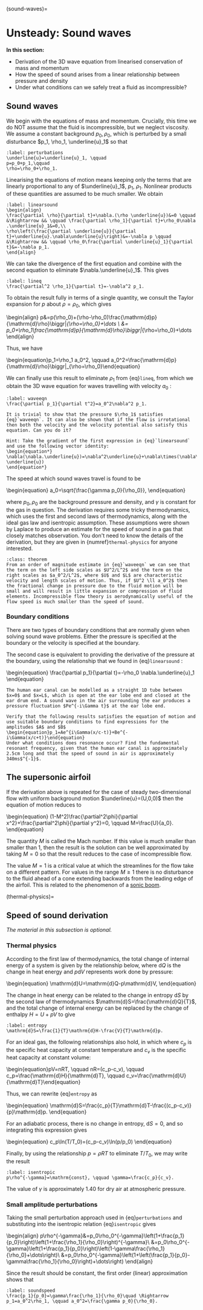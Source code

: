 (sound-waves)=
# Unsteady: Sound waves

**In this section:**

* Derivation of the 3D wave equation from linearised conservation of mass and momentum
* How the speed of sound arises from a linear relationship between pressure and density
* Under what conditions can we safely treat a fluid as incompressible?


## Sound waves

We begin with the equations of mass and momentum. Crucially, this time we do NOT assume that the fluid is incompressible, but we neglect viscosity. We assume a constant background $p_0, \rho_0$, which is perturbed by a small disturbance $p_1, \rho_1, \underline{u}_1$ so that

```{math}
:label: perturbations
\underline{u}=\underline{u}_1, \qquad
p=p_0+p_1,\qquad
\rho=\rho_0+\rho_1.
```

Linearising the equations of motion means keeping only the terms that are linearly proportional to any of $\underline{u}_1$, $p_1$, $\rho_1$. Nonlinear products of these quantities are assumed to be much smaller. We obtain

```{math}
:label: linearsound
\begin{align}
\frac{\partial \rho}{\partial t}+\nabla.(\rho \underline{u})&=0 \qquad &\Rightarrow && \qquad \frac{\partial \rho_1}{\partial t}+\rho_0\nabla .\underline{u}_1&=0,\\
\rho\left(\frac{\partial \underline{u}}{\partial t}+\underline{u}.\nabla\underline{u}\right)&=-\nabla p \qquad &\Rightarrow && \qquad \rho_0\frac{\partial \underline{u}_1}{\partial t}&=-\nabla p_1.
\end{align}
```

We can take the divergence of the first equation and combine with the second equation to eliminate $\nabla.\underline{u}_1$. This gives

```{math}
:label: lineq
\frac{\partial^2 \rho_1}{\partial t}=-\nabla^2 p_1.
```

To obtain the result fully in terms of a single quantity, we consult the Taylor expansion for $p$ about $\rho=\rho_0$, which gives

\begin{align}
p&=p(\rho_0)+(\rho-\rho_0)\frac{\mathrm{d}p}{\mathrm{d}\rho}\biggr|_{\rho=\rho_0}+\dots \\
&= p_0+\rho_1\frac{\mathrm{d}p}{\mathrm{d}\rho}\biggr|_{\rho=\rho_0}+\dots
\end{align}

Thus, we have

\begin{equation}p_1=\rho_1 a_0^2, \qquad a_0^2=\frac{\mathrm{d}p}{\mathrm{d}\rho}\biggr|_{\rho=\rho_0}\end{equation}

We can finally use this result to eliminate $\rho_1$ from {eq}`lineq`, from which we obtain the 3D wave equation for waves travelling with velocity $a_0$ :

```{math}
:label: waveeqn
\frac{\partial p_1}{\partial t^2}=a_0^2\nabla^2 p_1.
```

```{exercise}
It is trivial to show that the pressure $\rho_1$ satisfies {eq}`waveeqn`. It can also be shown that if the flow is irrotational then both the velocity and the velocity potential also satisfy this equation. Can you do it?

Hint: Take the gradient of the first expression in {eq}`linearsound` and use the following vector identity:
\begin{equation*}
\nabla(\nabla.\underline{u})=\nabla^2\underline{u}+\nabla\times(\nabla\times \underline{u})
\end{equation*}
```

The speed at which sound waves travel is found to be

\begin{equation}
a_0=\sqrt{\frac{\gamma p_0}{\rho_0}},
\end{equation}

where $p_0, \rho_0$ are the background pressure and density, and $\gamma$ is constant for the gas in question. The derivation requires some tricky thermodynamics, which uses the first and second laws of thermodynamics, along with the ideal gas law and isentropic assumption. These assumptions were shown by Laplace to produce an estimate for the speed of sound in a gas that closely matches observation. You don't need to know the details of the derivation, but they are given in {numref}`thermal-physics` for anyone interested.


```{admonition} Incompressibility assumption
:class: theorem
From an order of magnitude estimate in {eq}`waveeqn` we can see that the term on the left side scales as $U^2/L^2$ and the term on the right scales as $a_0^2/L^2$, where $U$ and $L$ are characteristic velocity and length scales of motion. Thus, if $U^2 \ll a_0^2$ then the fractional change in pressure due to the fluid motion will be small and will result in little expansion or compression of fluid elements. Incompressible flow theory is aerodynamically useful of the flow speed is much smaller than the speed of sound.
```

### Boundary conditions

There are two types of boundary conditions that are normally given when solving sound wave problems. Either the pressure is specified at the boundary or the velocity is specified at the boundary.

The second case is equivalent to providing the derivative of the pressure at the boundary, using the relationship that we found in {eq}`linearsound` :

\begin{equation}
\frac{\partial p_1}{\partial t}=-\rho_0 \nabla.\underline{u}_1
\end{equation}

```{exercise}
The human ear canal can be modelled as a straight 1D tube between $x=0$ and $x=L$, which is open at the ear lobe end and closed at the ear drum end. A sound wave in the air surrounding the ear produces a pressure fluctuation $Pe^{-i\Gamma t}$ at the ear lobe end.

Verify that the following results satisfies the equation of motion and use suitable boundary conditions to find expressions for the amplitudes $A$ and $B$
\begin{equation}p_1=Ae^{i\Gamma(x/c-t)}+Be^{-i\Gamma(x/c+t)}\end{equation}
Under what conditions does resonance occur? Find the fundamental resonant frequency, given that the human ear canal is approximately 2.5cm long and that the speed of sound in air is approximately 340ms$^{-1}$.

```

## The supersonic airfoil

If the derivation above is repeated for the case of steady two-dimensional flow with uniform background motion $\underline{u}=(U,0,0)$ then the equation of motion reduces to

\begin{equation}
(1-M^2)\frac{\partial^2\phi}{\partial x^2}+\frac{\partial^2\phi}{\partial y^2}=0, \qquad M=\frac{U}{a_0}.
\end{equation}

The quantity $M$ is called the Mach number. If this value is much smaller than smaller than 1, then the result is the solution can be well approximated by taking $M=0$ so that the result reduces to the case of incompressible flow.

The value $M=1$ is a critical value at which the streamlines for the flow take on a different pattern. For values in the range $M\geq 1$ there is no disturbance to the fluid ahead of a cone extending backwards from the leading edge of the airfoil. This is related to the phenomenon of a [sonic boom](https://www.youtube.com/watch?v=JO4_VHM69oI).


(thermal-physics)=
## Speed of sound derivation

*The material in this subsection is optional.*

### Thermal physics

According to the first law of thermodynamics, the total change of internal energy of a system is given by the relationship below, where $\mathrm{d}Q$ is the change in heat energy and $p\mathrm{d}V$ represents work done by pressure:

\begin{equation}
\mathrm{d}U=\mathrm{d}Q-p\mathrm{d}V,
\end{equation}

 The change in heat energy can be related to the change in entropy $\mathrm{d}S$ by the second law of thermodynamics $\mathrm{d}S=\frac{\mathrm{d}Q}{T}$, and the total change of internal energy can be replaced by the change of enthalpy $H=U+pV$ to give

```{math}
:label: entropy
\mathrm{d}S=\frac{1}{T}\mathrm{d}H-\frac{V}{T}\mathrm{d}p.
```

For an ideal gas, the following relationships also hold, in which where $c_p$ is the specific heat capacity at constant temperature and $c_v$ is the specific heat capacity at constant volume:

\begin{equation}pV=nRT, \qquad nR=(c_p-c_v), \qquad c_p=\frac{\mathrm{d}H}{\mathrm{d}T}, \qquad c_v=\frac{\mathrm{d}U}{\mathrm{d}T}\end{equation}

Thus, we can rewrite {eq}`entropy` as

\begin{equation}
\mathrm{d}S=\frac{c_p}{T}\mathrm{d}T-\frac{(c_p-c_v)}{p}\mathrm{d}p.
\end{equation}

For an adiabatic process, there is no change in entropy, $\mathrm{d}S=0$, and so integrating this expression gives

\begin{equation}
c_p\ln(T/T_0)=(c_p-c_v)\ln(p/p_0)
\end{equation}

Finally, by using the relationship $p=\rho R T$ to eliminate $T/T_0$, we may write the result

```{math}
:label: isentropic
p\rho^{-\gamma}=\mathrm{const}, \qquad \gamma=\frac{c_p}{c_v}.
```

The value of $\gamma$ is approximately 1.40 for dry air at atmospheric pressure.

### Small amplitude perturbations

Taking the small perturbation approach used in {eq}`perturbations` and substituting into the isentropic relation {eq}`isentropic` gives

\begin{align}
p\rho^{-\gamma}&=p_0\rho_0^{-\gamma}\left(1+\frac{p_1}{p_0}\right)\left(1+\frac{\rho_1}{\rho_0}\right)^{-\gamma}\\
&=p_0\rho_0^{-\gamma}\left(1+\frac{p_1}{p_0}\right)\left(1-\gamma\frac{\rho_1}{\rho_0}+\dots\right)\\
&=p_0\rho_0^{-\gamma}\left(1+\left(\frac{p_1}{p_0}-\gamma\frac{\rho_1}{\rho_0}\right)+\dots\right)
\end{align}

Since the result should be constant, the first order (linear) approximation shows that

```{math}
:label: soundspeed
\frac{p_1}{p_0}=\gamma\frac{\rho_1}{\rho_0}\quad \Rightarrow p_1=a_0^2\rho_1, \qquad a_0^2=\frac{\gamma p_0}{\rho_0}.
```
